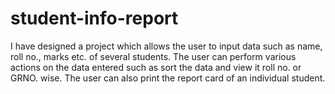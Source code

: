 # student-info-report

I have designed a project which allows the user to input data such as name, roll no., marks etc. of several students.
The user can perform various actions on the data entered such as sort the data and view it roll no. or GRNO. wise.
The user can also print the report card of an individual student.


